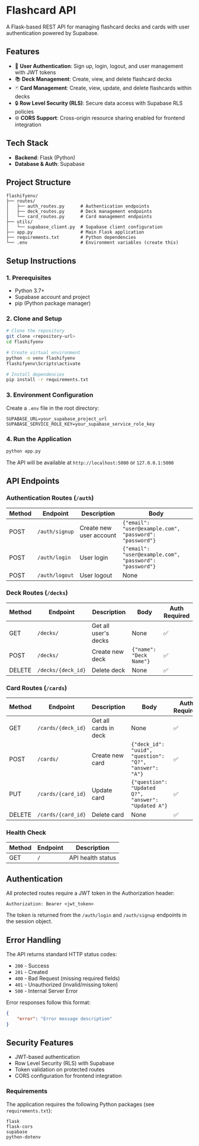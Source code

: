 # Flashcard API

A Flask-based REST API for managing flashcard decks and cards with user authentication powered by Supabase.

## Features

-   🔐 **User Authentication**: Sign up, login, logout, and user management with JWT tokens
-   📚 **Deck Management**: Create, view, and delete flashcard decks
-   🃏 **Card Management**: Create, view, update, and delete flashcards within decks
-   🔒 **Row Level Security (RLS)**: Secure data access with Supabase RLS policies
-   🌐 **CORS Support**: Cross-origin resource sharing enabled for frontend integration

## Tech Stack

-   **Backend**: Flask (Python)
-   **Database & Auth**: Supabase

## Project Structure

```
flashifyenv/
├── routes/
│   ├── auth_routes.py      # Authentication endpoints
│   ├── deck_routes.py      # Deck management endpoints
│   └── card_routes.py      # Card management endpoints
├── utils/
│   └── supabase_client.py  # Supabase client configuration
├── app.py                  # Main Flask application
├── requirements.txt        # Python dependencies
└── .env                    # Environment variables (create this)
```

## Setup Instructions

### 1. Prerequisites

-   Python 3.7+
-   Supabase account and project
-   pip (Python package manager)

### 2. Clone and Setup

```bash
# Clone the repository
git clone <repository-url>
cd flashifyenv

# Create virtual environment
python -m venv flashifyenv
flashifyenv\Scripts\activate

# Install dependencies
pip install -r requirements.txt
```

### 3. Environment Configuration

Create a `.env` file in the root directory:

```env
SUPABASE_URL=your_supabase_project_url
SUPABASE_SERVICE_ROLE_KEY=your_supabase_service_role_key
```

### 4. Run the Application

```bash
python app.py
```

The API will be available at `http://localhost:5000` or `127.0.0.1:5000`

## API Endpoints

### Authentication Routes (`/auth`)

| Method | Endpoint       | Description             | Body                                                    |
| ------ | -------------- | ----------------------- | ------------------------------------------------------- |
| POST   | `/auth/signup` | Create new user account | `{"email": "user@example.com", "password": "password"}` |
| POST   | `/auth/login`  | User login              | `{"email": "user@example.com", "password": "password"}` |
| POST   | `/auth/logout` | User logout             | None                                                    |

### Deck Routes (`/decks`)

| Method | Endpoint           | Description          | Body                    | Auth Required |
| ------ | ------------------ | -------------------- | ----------------------- | ------------- |
| GET    | `/decks/`          | Get all user's decks | None                    | ✅            |
| POST   | `/decks/`          | Create new deck      | `{"name": "Deck Name"}` | ✅            |
| DELETE | `/decks/{deck_id}` | Delete deck          | None                    | ✅            |

### Card Routes (`/cards`)

| Method | Endpoint           | Description           | Body                                                   | Auth Required |
| ------ | ------------------ | --------------------- | ------------------------------------------------------ | ------------- |
| GET    | `/cards/{deck_id}` | Get all cards in deck | None                                                   | ✅            |
| POST   | `/cards/`          | Create new card       | `{"deck_id": "uuid", "question": "Q?", "answer": "A"}` | ✅            |
| PUT    | `/cards/{card_id}` | Update card           | `{"question": "Updated Q?", "answer": "Updated A"}`    | ✅            |
| DELETE | `/cards/{card_id}` | Delete card           | None                                                   | ✅            |

### Health Check

| Method | Endpoint | Description       |
| ------ | -------- | ----------------- |
| GET    | `/`      | API health status |

## Authentication

All protected routes require a JWT token in the Authorization header:

```
Authorization: Bearer <jwt_token>
```

The token is returned from the `/auth/login` and `/auth/signup` endpoints in the session object.

## Error Handling

The API returns standard HTTP status codes:

-   `200` - Success
-   `201` - Created
-   `400` - Bad Request (missing required fields)
-   `401` - Unauthorized (invalid/missing token)
-   `500` - Internal Server Error

Error responses follow this format:

```json
{
    "error": "Error message description"
}
```

## Security Features

-   JWT-based authentication
-   Row Level Security (RLS) with Supabase
-   Token validation on protected routes
-   CORS configuration for frontend integration

### Requirements

The application requires the following Python packages (see `requirements.txt`):

```
flask
flask-cors
supabase
python-dotenv
```
